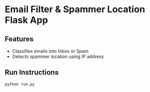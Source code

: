 # Email Filter & Spammer Location Flask App

## Features
- Classifies emails into Inbox or Spam
- Detects spammer location using IP address

## Run Instructions
```bash
python run.py
